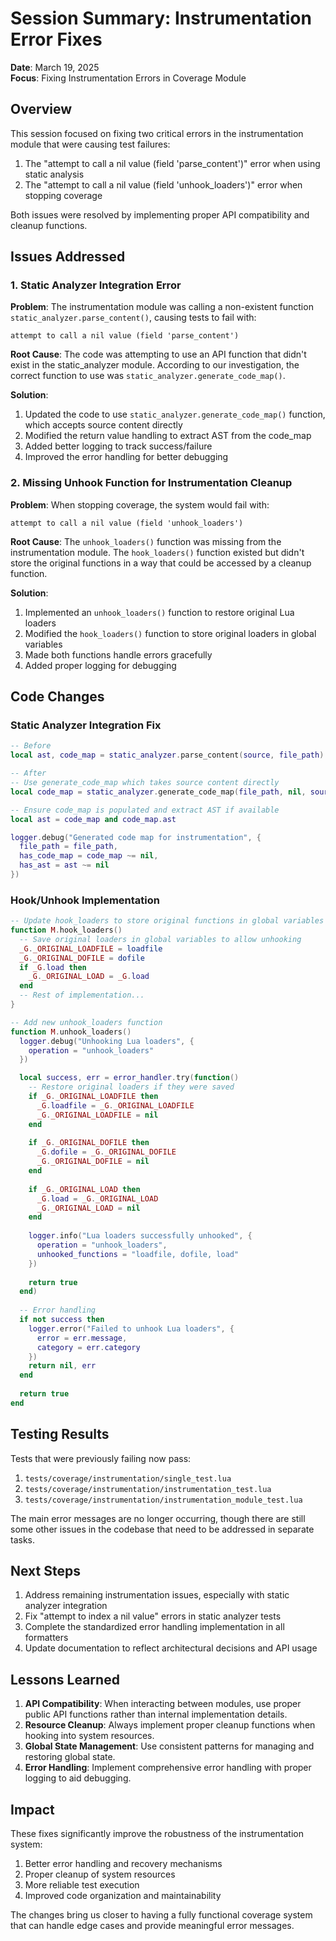 # Session Summary: Instrumentation Error Fixes

**Date**: March 19, 2025  
**Focus**: Fixing Instrumentation Errors in Coverage Module

## Overview

This session focused on fixing two critical errors in the instrumentation module that were causing test failures:

1. The "attempt to call a nil value (field 'parse_content')" error when using static analysis
2. The "attempt to call a nil value (field 'unhook_loaders')" error when stopping coverage

Both issues were resolved by implementing proper API compatibility and cleanup functions.

## Issues Addressed

### 1. Static Analyzer Integration Error

**Problem**: The instrumentation module was calling a non-existent function `static_analyzer.parse_content()`, causing tests to fail with:

```
attempt to call a nil value (field 'parse_content')
```

**Root Cause**: The code was attempting to use an API function that didn't exist in the static_analyzer module. According to our investigation, the correct function to use was `static_analyzer.generate_code_map()`.

**Solution**:
1. Updated the code to use `static_analyzer.generate_code_map()` function, which accepts source content directly
2. Modified the return value handling to extract AST from the code_map
3. Added better logging to track success/failure
4. Improved the error handling for better debugging

### 2. Missing Unhook Function for Instrumentation Cleanup

**Problem**: When stopping coverage, the system would fail with:

```
attempt to call a nil value (field 'unhook_loaders')
```

**Root Cause**: The `unhook_loaders()` function was missing from the instrumentation module. The `hook_loaders()` function existed but didn't store the original functions in a way that could be accessed by a cleanup function.

**Solution**:
1. Implemented an `unhook_loaders()` function to restore original Lua loaders
2. Modified the `hook_loaders()` function to store original loaders in global variables
3. Made both functions handle errors gracefully
4. Added proper logging for debugging


## Code Changes

### Static Analyzer Integration Fix

```lua
-- Before
local ast, code_map = static_analyzer.parse_content(source, file_path)
```

```lua
-- After
-- Use generate_code_map which takes source content directly
local code_map = static_analyzer.generate_code_map(file_path, nil, source)

-- Ensure code_map is populated and extract AST if available
local ast = code_map and code_map.ast

logger.debug("Generated code map for instrumentation", {
  file_path = file_path,
  has_code_map = code_map ~= nil,
  has_ast = ast ~= nil
})
```

### Hook/Unhook Implementation

```lua
-- Update hook_loaders to store original functions in global variables
function M.hook_loaders()
  -- Save original loaders in global variables to allow unhooking
  _G._ORIGINAL_LOADFILE = loadfile
  _G._ORIGINAL_DOFILE = dofile
  if _G.load then
    _G._ORIGINAL_LOAD = _G.load
  end
  -- Rest of implementation...
}

-- Add new unhook_loaders function
function M.unhook_loaders()
  logger.debug("Unhooking Lua loaders", {
    operation = "unhook_loaders"
  })

  local success, err = error_handler.try(function()
    -- Restore original loaders if they were saved
    if _G._ORIGINAL_LOADFILE then
      _G.loadfile = _G._ORIGINAL_LOADFILE
      _G._ORIGINAL_LOADFILE = nil
    end
    
    if _G._ORIGINAL_DOFILE then
      _G.dofile = _G._ORIGINAL_DOFILE
      _G._ORIGINAL_DOFILE = nil
    end
    
    if _G._ORIGINAL_LOAD then
      _G.load = _G._ORIGINAL_LOAD
      _G._ORIGINAL_LOAD = nil
    end
    
    logger.info("Lua loaders successfully unhooked", {
      operation = "unhook_loaders",
      unhooked_functions = "loadfile, dofile, load"
    })
    
    return true
  end)
  
  -- Error handling
  if not success then
    logger.error("Failed to unhook Lua loaders", {
      error = err.message,
      category = err.category
    })
    return nil, err
  end
  
  return true
end
```

## Testing Results

Tests that were previously failing now pass:

1. `tests/coverage/instrumentation/single_test.lua`
2. `tests/coverage/instrumentation/instrumentation_test.lua`
3. `tests/coverage/instrumentation/instrumentation_module_test.lua`

The main error messages are no longer occurring, though there are still some other issues in the codebase that need to be addressed in separate tasks.

## Next Steps

1. Address remaining instrumentation issues, especially with static analyzer integration
2. Fix "attempt to index a nil value" errors in static analyzer tests
3. Complete the standardized error handling implementation in all formatters
4. Update documentation to reflect architectural decisions and API usage

## Lessons Learned

1. **API Compatibility**: When interacting between modules, use proper public API functions rather than internal implementation details.
2. **Resource Cleanup**: Always implement proper cleanup functions when hooking into system resources.
3. **Global State Management**: Use consistent patterns for managing and restoring global state.
4. **Error Handling**: Implement comprehensive error handling with proper logging to aid debugging.

## Impact

These fixes significantly improve the robustness of the instrumentation system:

1. Better error handling and recovery mechanisms
2. Proper cleanup of system resources
3. More reliable test execution
4. Improved code organization and maintainability

The changes bring us closer to having a fully functional coverage system that can handle edge cases and provide meaningful error messages.